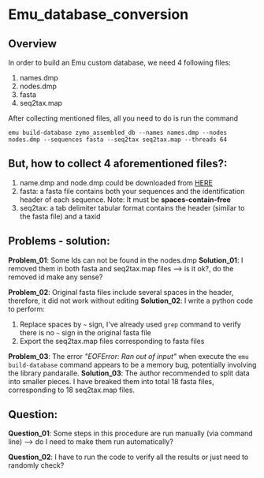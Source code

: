 # Emu_database_conversion
## Overview
In order to build an Emu custom database, we need 4 following files:
1. names.dmp
2. nodes.dmp
3. fasta
4. seq2tax.map

After collecting mentioned files, all you need to do is run the command

```emu build-database zymo_assembled_db --names names.dmp --nodes nodes.dmp --sequences fasta --seq2tax seq2tax.map --threads 64```

## But, how to collect 4 aforementioned files?:
1. name.dmp and node.dmp could be downloaded from [HERE](https://ftp.ncbi.nlm.nih.gov/pub/taxonomy/new_taxdump/)
2. fasta: a fasta file contains both your sequences and the identification header of each sequence. Note: It must be **spaces-contain-free**
3. seq2tax: a tab delimiter tabular format contains the header (similar to the fasta file) and a taxid

## Problems - solution:
**Problem_01**: Some Ids can not be found in the nodes.dmp
**Solution_01**: I removed them in both fasta and seq2tax.map files --> is it ok?, do the removed id make any sense?

**Problem_02**: Original fasta files include several spaces in the header, therefore, it did not work without editing
**Solution_02**: I write a python code to perform:
1. Replace spaces by ```~``` sign, I've already used ```grep``` command to verify there is no ```~``` sign in the original fasta file
2. Export the seq2tax.map files corresponding to fasta files

**Problem_03**: The error *"EOFError: Ran out of input"* when execute the ```emu build-database``` command appears to be a memory bug, potentially involving the library pandaralle.
**Solution_03**: The author recommended to split data into smaller pieces. I have breaked them into total 18 fasta files, corresponding to 18 seq2tax.map files. 

## Question:
**Question_01**: Some steps in this procedure are run manually (via command line) --> do I need to make them run automatically?

**Question_02**: I have to run the code to verify all the results or just need to randomly check?











